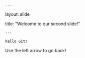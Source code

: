 	---
  
  layout: slide

  title: "Welcome to our second slide!"
	
	---
	
	hello Git!
	
Use the left arrow to go back!
